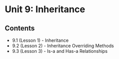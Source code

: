 # Unit 9: Inheritance

## Contents
- 9.1 (Lesson 1) - Inheritance
- 9.2 (Lesson 2) - Inheritance Overriding Methods
- 9.3 (Lesson 3) - Is-a and Has-a Relationships